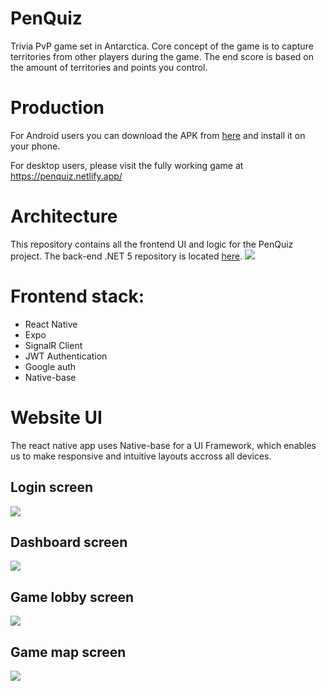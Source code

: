 # PenQuiz
Trivia PvP game set in Antarctica. Core concept of the game is to capture territories from other players during the game. The end score is based on the amount of territories and points you control.

# Production
For Android users you can download the APK from <a style="text-decorations: none" href="https://onedrive.live.com/download?cid=D25E3AABFBD442D5&resid=D25E3AABFBD442D5%2111758&authkey=AP4ErA6uiw2xL8E">here</a> and install it on your phone.

For desktop users, please visit the fully working game at https://penquiz.netlify.app/

# Architecture
This repository contains all the frontend UI and logic for the PenQuiz project. The back-end .NET 5 repository is located <a href="https://github.com/BoostedPenguin/ConQuiz-Backend">here</a>.
<img src="https://i.imgur.com/kaaqNMW.png" />

# Frontend stack:
* React Native
* Expo
* SignalR Client
* JWT Authentication
* Google auth
* Native-base

# Website UI
The react native app uses Native-base for a UI Framework, which enables us to make responsive and intuitive layouts accross all devices.

## Login screen
<img src="https://i.imgur.com/u8NRHgS.png" />

## Dashboard screen
<img src="https://i.imgur.com/iwqTmW2.png" />

## Game lobby screen
<img src="https://i.imgur.com/GjURWu3.png" />

## Game map screen
<img src="https://i.imgur.com/OgmGre7.png" />

